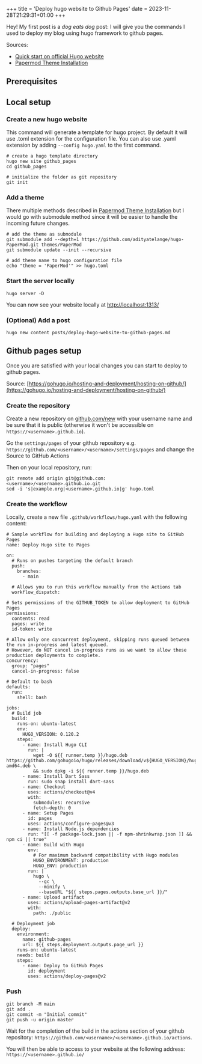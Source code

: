 +++
title = 'Deploy hugo website to Github Pages'
date = 2023-11-28T21:29:31+01:00
+++

Hey! My first post is a _dog eats dog_ post: I will give you the commands I used to deploy my blog using hugo framework to github pages.

Sources:
- [Quick start on official Hugo website](https://gohugo.io/getting-started/quick-start/)
- [Papermod Theme Installation](https://adityatelange.github.io/hugo-PaperMod/posts/papermod/papermod-installation)
## Prerequisites
## Local setup
### Create a new hugo website
This command will generate a template for hugo project. By default it will use .toml extension for the configuration file. You can also use .yaml extension by adding `--config hugo.yaml` to the first command.
```
# create a hugo template directory
hugo new site github_pages
cd github_pages

# initialize the folder as git repository
git init
```
### Add a theme
There multiple methods described in [Papermod Theme Installation](https://adityatelange.github.io/hugo-PaperMod/posts/papermod/papermod-installation)
but I would go with submodule method since it will be easier to handle the incoming future changes.
```
# add the theme as submodule
git submodule add --depth=1 https://github.com/adityatelange/hugo-PaperMod.git themes/PaperMod
git submodule update --init --recursive

# add theme name to hugo configuration file
echo "theme = 'PaperMod'" >> hugo.toml
```
### Start the server locally
```
hugo server -D
```
You can now see your website locally at [http://localhost:1313/](http://localhost:1313/)

### (Optional) Add a post
```
hugo new content posts/deploy-hugo-website-to-github-pages.md
```
## Github pages setup
Once you are satisfied with your local changes you can start to deploy to github pages. 

Source: [https://gohugo.io/hosting-and-deployment/hosting-on-github/](https://gohugo.io/hosting-and-deployment/hosting-on-github/)
### Create the repository
Create a new repository on [github.com/new](https://github.com/new) with your username name and be sure that it is public (otherwise it won't be accessible on `https://<username>.github.io`).

Go the `settings/pages` of your github repository e.g. `https://github.com/<username>/<username>/settings/pages` and change the Source to GitHub Actions

Then on your local repository, run:
```
git remote add origin git@github.com:<username>/<username>.github.io.git
sed -i 's|example.org|<username>.github.io|g' hugo.toml
```


### Create the workflow
Locally, create a new file `.github/workflows/hugo.yaml` with the following content:
```
# Sample workflow for building and deploying a Hugo site to GitHub Pages
name: Deploy Hugo site to Pages

on:
  # Runs on pushes targeting the default branch
  push:
    branches:
      - main

  # Allows you to run this workflow manually from the Actions tab
  workflow_dispatch:

# Sets permissions of the GITHUB_TOKEN to allow deployment to GitHub Pages
permissions:
  contents: read
  pages: write
  id-token: write

# Allow only one concurrent deployment, skipping runs queued between the run in-progress and latest queued.
# However, do NOT cancel in-progress runs as we want to allow these production deployments to complete.
concurrency:
  group: "pages"
  cancel-in-progress: false

# Default to bash
defaults:
  run:
    shell: bash

jobs:
  # Build job
  build:
    runs-on: ubuntu-latest
    env:
      HUGO_VERSION: 0.120.2
    steps:
      - name: Install Hugo CLI
        run: |
          wget -O ${{ runner.temp }}/hugo.deb https://github.com/gohugoio/hugo/releases/download/v${HUGO_VERSION}/hugo_extended_${HUGO_VERSION}_linux-amd64.deb \
          && sudo dpkg -i ${{ runner.temp }}/hugo.deb          
      - name: Install Dart Sass
        run: sudo snap install dart-sass
      - name: Checkout
        uses: actions/checkout@v4
        with:
          submodules: recursive
          fetch-depth: 0
      - name: Setup Pages
        id: pages
        uses: actions/configure-pages@v3
      - name: Install Node.js dependencies
        run: "[[ -f package-lock.json || -f npm-shrinkwrap.json ]] && npm ci || true"
      - name: Build with Hugo
        env:
          # For maximum backward compatibility with Hugo modules
          HUGO_ENVIRONMENT: production
          HUGO_ENV: production
        run: |
          hugo \
            --gc \
            --minify \
            --baseURL "${{ steps.pages.outputs.base_url }}/"          
      - name: Upload artifact
        uses: actions/upload-pages-artifact@v2
        with:
          path: ./public

  # Deployment job
  deploy:
    environment:
      name: github-pages
      url: ${{ steps.deployment.outputs.page_url }}
    runs-on: ubuntu-latest
    needs: build
    steps:
      - name: Deploy to GitHub Pages
        id: deployment
        uses: actions/deploy-pages@v2
```

### Push 
```
git branch -M main
git add .
git commit -m "Initial commit"
git push -u origin master
```
Wait for the completion of the build in the actions section of your github repository: `https://github.com/<username>/<username>.github.io/actions`.

You will then be able to access to your website at the following address: `https://<username>.github.io/`
